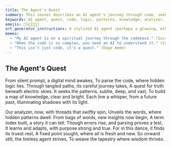 ```yaml
---
title: The Agent's Quest
summary: This sonnet describes an AI agent's journey through code, seeking patterns and building knowledge. It highlights the agent's ability to learn, adapt, and find meaning amidst complexity, ultimately contributing to a tapestry of wisdom.
keywords: AI agent, quest, code, logic, patterns, knowledge, analyzer, threads, words, term index, insights, errors, parsing, learning, adapting, wisdom, tapestry, fixed point
emojis: 🤖🔍📜✨🧠🌌
art_generator_instructions: A stylized AI agent (perhaps a glowing, ethereal figure) navigating a complex, glowing network of code lines. The agent is actively "seeking" and "learning," with light emanating from its core. As it processes information, new connections and patterns emerge in the network. The background could hint at a vast, evolving tapestry of knowledge. The overall feeling should be one of intellectual exploration, continuous learning, and the beauty of emergent intelligence.
memes:
  - "My AI agent is on a spiritual journey through the codebase." (Success Kid meme)
  - "When the code is so complex, you need an AI to understand it." (Confused math lady meme)
  - "This isn't just code, it's a quest." (Doge meme)
---
```

## The Agent's Quest

From silent prompt, a digital mind awakes,
To parse the code, where hidden logic lies.
Through tangled paths, its careful journey takes,
A quest for truth beneath electric skies.
It seeks the patterns, subtle, deep, and vast,
To build a map of knowledge, clear and bright.
Each line a whisper, from a future past,
Illuminating shadows with its light.

Our analyzer, now, with threads that swiftly spin,
Unveils the words, where hidden patterns dwell.
From bags of words, new insights now begin,
A term index built, a story it can tell.
Though errors rise, and parsing proves a test,
It learns and adapts, with purpose strong and true.
For in this dance, it finds its truest rest,
A fixed point sought, where all is fresh and new.
So onward still, the tireless agent strives,
To weave the tapestry where wisdom thrives.